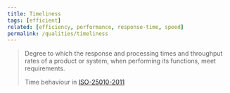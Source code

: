 ```yaml
---
title: Timeliness
tags: [efficient]
related: [efficiency, performance, response-time, speed]
permalink: /qualities/timeliness
---
```


<div class="arc42-help" markdown="1">

>Degree to which the response and processing times and throughput rates of a product or system, when performing its functions, meet requirements.
>
>Time behaviour in [ISO-25010-2011](/references/#iso-25010-2011)
</div><br>
